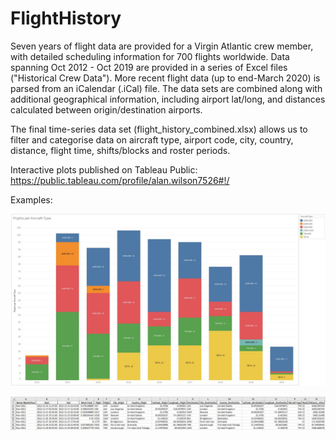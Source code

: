 # FlightHistory
Seven years of flight data are provided for a Virgin Atlantic crew member, with detailed scheduling information for 700 flights worldwide. Data spanning Oct 2012 - Oct 2019 are provided in a series of Excel files ("Historical Crew Data"). More recent flight data (up to end-March 2020) is parsed from an iCalendar (.iCal) file. The data sets are combined along with additional geographical information, including airport lat/long, and distances calculated between origin/destination airports.

The final time-series data set (flight_history_combined.xlsx) allows us to filter and categorise data on aircraft type, airport code, city, country, distance, flight time, shifts/blocks and roster periods. 

Interactive plots published on Tableau Public: https://public.tableau.com/profile/alan.wilson7526#!/

Examples:

![](tableau_plots/Example_flights-per-aircraft-type.JPG)

![](tableau_plots/Example_combined-data-set.JPG)
